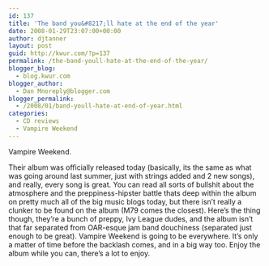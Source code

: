```yaml
---
id: 137
title: 'The band you&#8217;ll hate at the end of the year'
date: 2008-01-29T23:07:00+00:00
author: djtanner
layout: post
guid: http://kwur.com/?p=137
permalink: /the-band-youll-hate-at-the-end-of-the-year/
blogger_blog:
  - blog.kwur.com
blogger_author:
  - Dan Mnoreply@blogger.com
blogger_permalink:
  - /2008/01/band-youll-hate-at-end-of-year.html
categories:
  - CD reviews
  - Vampire Weekend
---
```

<div class="pf-content">
  <p>
    Vampire Weekend.
  </p>
  
  <p>
    Their album was officially released today (basically, its the same as what was going around last summer, just with strings added and 2 new songs), and really, every song is great. You can read all sorts of bullshit about the atmosphere and the preppiness-hipster battle thats deep within the album on pretty much all of the big music blogs today, but there isn&#8217;t really a clunker to be found on the album (M79 comes the closest). Here&#8217;s the thing though, they&#8217;re a bunch of preppy, Ivy League dudes, and the album isn&#8217;t that far separated from OAR-esque jam band douchiness (separated just enough to be great). Vampire Weekend is going to be everywhere. It&#8217;s only a matter of time before the backlash comes, and in a big way too. Enjoy the album while you can, there&#8217;s a lot to enjoy.
  </p>
</div>
